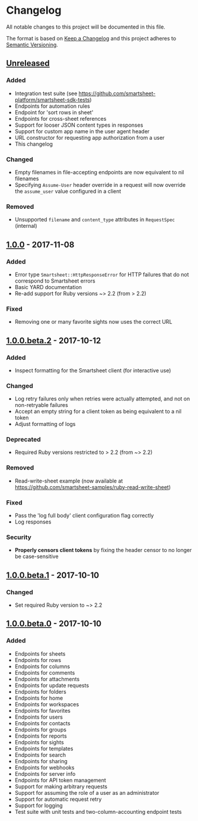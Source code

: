 # Changelog
All notable changes to this project will be documented in this file.

The format is based on [Keep a Changelog](http://keepachangelog.com/en/1.0.0/)
and this project adheres to [Semantic Versioning](http://semver.org/spec/v2.0.0.html).

## [Unreleased]
### Added
- Integration test suite (see https://github.com/smartsheet-platform/smartsheet-sdk-tests)
- Endpoints for automation rules
- Endpoint for 'sort rows in sheet'
- Endpoints for cross-sheet references
- Support for looser JSON content types in responses
- Support for custom app name in the user agent header
- URL constructor for requesting app authorization from a user
- This changelog

### Changed
- Empty filenames in file-accepting endpoints are now equivalent to nil filenames
- Specifying `Assume-User` header override in a request will now override the `assume_user` value configured in a client

### Removed
- Unsupported `filename` and `content_type` attributes in `RequestSpec` (internal)


## [1.0.0] - 2017-11-08
### Added
- Error type `Smartsheet::HttpResponseError` for HTTP failures that do not correspond to Smartsheet errors
- Basic YARD documentation
- Re-add support for Ruby versions ~> 2.2 (from > 2.2)

### Fixed
- Removing one or many favorite sights now uses the correct URL


## [1.0.0.beta.2] - 2017-10-12
### Added
- Inspect formatting for the Smartsheet client (for interactive use)

### Changed
- Log retry failures only when retries were actually attempted, and not on non-retryable failures
- Accept an empty string for a client token as being equivalent to a nil token
- Adjust formatting of logs

### Deprecated
- Required Ruby versions restricted to > 2.2 (from ~> 2.2)

### Removed
- Read-write-sheet example (now available at https://github.com/smartsheet-samples/ruby-read-write-sheet)

### Fixed
- Pass the 'log full body' client configuration flag correctly
- Log responses

### Security
- **Properly censors client tokens** by fixing the header censor to no longer be case-sensitive


## [1.0.0.beta.1] - 2017-10-10
### Changed
- Set required Ruby version to ~> 2.2


## [1.0.0.beta.0] - 2017-10-10
### Added
- Endpoints for sheets
- Endpoints for rows
- Endpoints for columns
- Endpoints for comments
- Endpoints for attachments
- Endpoints for update requests
- Endpoints for folders
- Endpoints for home
- Endpoints for workspaces
- Endpoints for favorites
- Endpoints for users
- Endpoints for contacts
- Endpoints for groups
- Endpoints for reports
- Endpoints for sights
- Endpoints for templates
- Endpoints for search
- Endpoints for sharing
- Endpoints for webhooks
- Endpoints for server info
- Endpoints for API token management
- Support for making arbitrary requests
- Support for assuming the role of a user as an administrator
- Support for automatic request retry
- Support for logging
- Test suite with unit tests and two-column-accounting endpoint tests

[Unreleased]: https://github.com/smartsheet-platform/smartsheet-ruby-sdk/compare/v1.0.0...HEAD
[1.0.0]: https://github.com/smartsheet-platform/smartsheet-ruby-sdk/compare/v1.0.0.beta.2...v1.0.0
[1.0.0.beta.2]: https://github.com/smartsheet-platform/smartsheet-ruby-sdk/compare/v1.0.0.beta.1...v1.0.0.beta.2
[1.0.0.beta.1]: https://github.com/smartsheet-platform/smartsheet-ruby-sdk/compare/v1.0.0.beta.0...v1.0.0.beta.1
[1.0.0.beta.0]: https://github.com/smartsheet-platform/smartsheet-ruby-sdk/compare/init...v1.0.0.beta.0